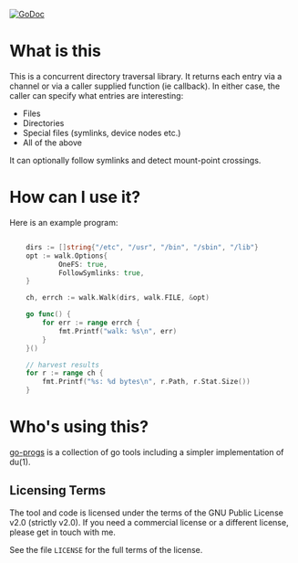 [![GoDoc](https://godoc.org/github.com/opencoff/go-walk?status.svg)](https://godoc.org/github.com/opencoff/go-walk)
# What is this

This is a concurrent directory traversal library. It returns each entry via
a channel or via a caller supplied function (ie callback). In either case,
the caller can specify what entries are interesting:

* Files
* Directories
* Special files (symlinks, device nodes etc.)
* All of the above

It can optionally follow symlinks and detect mount-point crossings.

# How can I use it?
Here is an example program:
```go

    dirs := []string{"/etc", "/usr", "/bin", "/sbin", "/lib"}
    opt := walk.Options{
            OneFS: true,
            FollowSymlinks: true,
    }

    ch, errch := walk.Walk(dirs, walk.FILE, &opt)

    go func() {
        for err := range errch {
            fmt.Printf("walk: %s\n", err)
        }
    }()

    // harvest results
    for r := range ch {
        fmt.Printf("%s: %d bytes\n", r.Path, r.Stat.Size())
    }

```

# Who's using this?
[go-progs](https://github.com/opencoff/go-progs) is a collection of go tools
including a simpler implementation of du(1).

## Licensing Terms
The tool and code is licensed under the terms of the
GNU Public License v2.0 (strictly v2.0). If you need a commercial
license or a different license, please get in touch with me.

See the file ``LICENSE`` for the full terms of the license.
